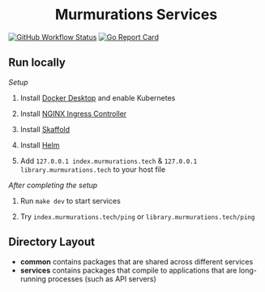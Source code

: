 <div align="center">
<br/>
<h1>Murmurations Services</h1>
</div>

[![GitHub Workflow Status](https://img.shields.io/github/workflow/status/MurmurationsNetwork/MurmurationsServices/CI?style=flat-square)](https://github.com/MurmurationsNetwork/MurmurationsServices/actions?query=workflow:CI)
[![Go Report Card](https://goreportcard.com/badge/github.com/MurmurationsNetwork/MurmurationsServices)](https://goreportcard.com/report/github.com/MurmurationsNetwork/MurmurationsServices)

## Run locally

*Setup*

1. Install [Docker Desktop](https://www.docker.com/products/docker-desktop) and enable Kubernetes

2. Install [NGINX Ingress Controller](https://kubernetes.github.io/ingress-nginx/deploy/)

3. Install [Skaffold](https://skaffold.dev/docs/install/)

4. Install [Helm](https://helm.sh/docs/intro/install/)

5. Add `127.0.0.1 index.murmurations.tech` & `127.0.0.1 library.murmurations.tech` to your host file

*After completing the setup*

1. Run `make dev` to start services

2. Try `index.murmurations.tech/ping` or `library.murmurations.tech/ping`

## Directory Layout

* **common** contains packages that are shared across different services
* **services** contains packages that compile to applications that are long-running processes (such as API servers)
